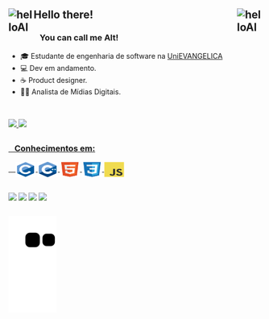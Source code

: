 
## Hello there! <img align="left" alt="helloAle" height="50" width="50" src="https://media.giphy.com/media/l2JI9STocBUNT3zA4/giphy.gif"> <img align="right" alt="helloAle" height="50" width="50" src="https://media.giphy.com/media/l2JI9STocBUNT3zA4/giphy.gif"> 
 
<h3> ⠀You can call me Alt! </h3>

- 🎓 Estudante de engenharia de software na <a href="https://www4.unievangelica.edu.br">UniEVANGELICA</a>
- 💻 Dev em andamento.
- ☕ Product designer.
- 👨‍💻 Analista de Mídias Digitais.

##

 <div align="left">
   <a href="https://github.com/helloAle"> <br>
   <img height="160em" src="https://github-readme-stats.vercel.app/api?username=helloAle&show_icons=true&theme=discord_old_blurple&include_all_commits=true&count_private=true"/>
   <img height="160em" src="https://github-readme-stats.vercel.app/api/top-langs/?username=helloAle&layout=compact&langs_count=7&theme=discord_old_blurple"/>
 </div> 
   
 ##
 <div align="left">
 <h3> ⠀Conhecimentos em: </h3>
  
  <div style="display: inline_block">
   ⠀
    <img align="center" alt="ale-C" height="30" width="40" src="https://raw.githubusercontent.com/devicons/devicon/master/icons/c/c-original.svg">
    <img align="center" alt="ale-cplusplus" height="30" width="40" src="https://raw.githubusercontent.com/devicons/devicon/master/icons/cplusplus/cplusplus-original.svg">
    <img align="center" alt="ale-HTML" height="30" width="40" src="https://raw.githubusercontent.com/devicons/devicon/master/icons/html5/html5-original.svg">
    <img align="center" alt="ale-CSS" height="30" width="40" src="https://raw.githubusercontent.com/devicons/devicon/master/icons/css3/css3-original.svg">
    <img align="center" alt="ale-js" height="30" width="40" src="https://raw.githubusercontent.com/devicons/devicon/master/icons/javascript/javascript-original.svg"> 
  </div>  
  
  
  ##
   <div>
        <div align="left">
        <a text align="left" href = "mailto:ale.oliveira.deet@gmail.com">
         <img align="center" src="https://img.shields.io/badge/-Gmail-%23333?style=for-the-badge&logo=gmail&logoColor=white"   target="_blank"></a>
        <a text align="left" href="https://www.linkedin.com/in/alexandre-oliveira-819ba6195/" target="_blank">
         <img align="center" src="https://img.shields.io/badge/-LinkedIn-%230077B5?style=for-the-badge&logo=linkedin&logoColor=white" target="_blank"></a> 
        <a href="https://discord.gg/TbpAYFjbfT" target="_blank">
         <img align="center" src="https://img.shields.io/badge/Discord-7289DA?style=for-the-badge&logo=discord&logoColor=white" target="_blank"></a> 
        <a href="https://www.instagram.com/szxand/" target="_blank">
         <img align="center" src="https://img.shields.io/badge/-Instagram-%23E4405F?style=for-the-badge&logo=instagram&logoColor=white"     target="_blank"></a>
         </div>
   </div>
 
 ##
 
 ![Snake animation](https://github.com/helloAle/helloAle/blob/output/github-contribution-grid-snake.svg)
 ##
